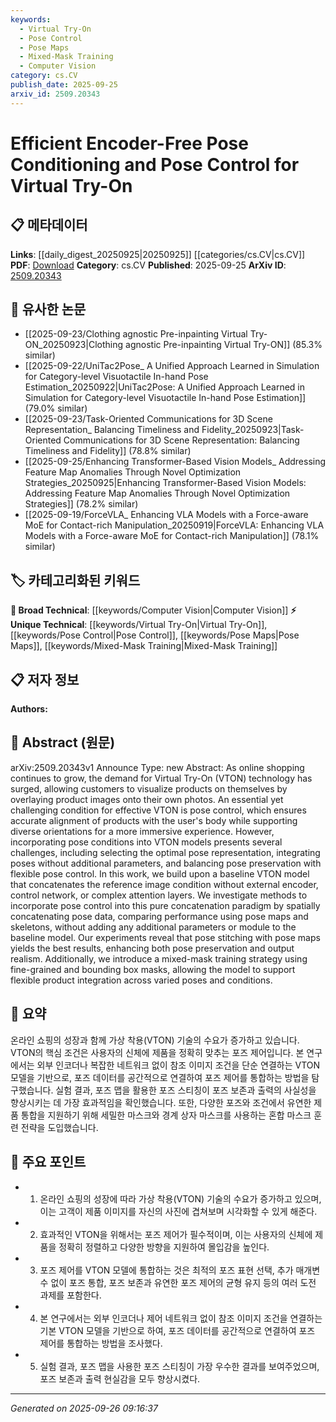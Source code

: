 ```yaml
---
keywords:
  - Virtual Try-On
  - Pose Control
  - Pose Maps
  - Mixed-Mask Training
  - Computer Vision
category: cs.CV
publish_date: 2025-09-25
arxiv_id: 2509.20343
---
```


<!-- KEYWORD_LINKING_METADATA:
{
  "processed_timestamp": "2025-09-26T09:16:37.796836",
  "vocabulary_version": "1.0",
  "selected_keywords": [
    "Virtual Try-On",
    "Pose Control",
    "Pose Maps",
    "Mixed-Mask Training",
    "Computer Vision"
  ],
  "rejected_keywords": [],
  "similarity_scores": {
    "Virtual Try-On": 0.8,
    "Pose Control": 0.78,
    "Pose Maps": 0.75,
    "Mixed-Mask Training": 0.77,
    "Computer Vision": 0.85
  },
  "extraction_method": "AI_prompt_based",
  "budget_applied": true,
  "candidates_json": {
    "candidates": [
      {
        "surface": "Virtual Try-On",
        "canonical": "Virtual Try-On",
        "aliases": [
          "VTON"
        ],
        "category": "unique_technical",
        "rationale": "Virtual Try-On is a specific application area in computer vision that connects to e-commerce and fashion technology.",
        "novelty_score": 0.75,
        "connectivity_score": 0.65,
        "specificity_score": 0.85,
        "link_intent_score": 0.8
      },
      {
        "surface": "Pose Control",
        "canonical": "Pose Control",
        "aliases": [
          "Pose Conditioning"
        ],
        "category": "unique_technical",
        "rationale": "Pose Control is crucial for aligning virtual clothing with user images, a unique challenge in VTON.",
        "novelty_score": 0.7,
        "connectivity_score": 0.6,
        "specificity_score": 0.8,
        "link_intent_score": 0.78
      },
      {
        "surface": "Pose Maps",
        "canonical": "Pose Maps",
        "aliases": [
          "Pose Representation"
        ],
        "category": "unique_technical",
        "rationale": "Pose Maps are a specific technique for pose representation, critical for enhancing VTON realism.",
        "novelty_score": 0.65,
        "connectivity_score": 0.55,
        "specificity_score": 0.78,
        "link_intent_score": 0.75
      },
      {
        "surface": "Mixed-Mask Training",
        "canonical": "Mixed-Mask Training",
        "aliases": [
          "Mask Strategy"
        ],
        "category": "unique_technical",
        "rationale": "Mixed-Mask Training is a novel approach in the paper that supports flexible product integration.",
        "novelty_score": 0.72,
        "connectivity_score": 0.5,
        "specificity_score": 0.82,
        "link_intent_score": 0.77
      },
      {
        "surface": "Computer Vision",
        "canonical": "Computer Vision",
        "aliases": [],
        "category": "broad_technical",
        "rationale": "Computer Vision is the foundational technology for VTON, connecting to a wide range of related research.",
        "novelty_score": 0.3,
        "connectivity_score": 0.9,
        "specificity_score": 0.5,
        "link_intent_score": 0.85
      }
    ],
    "ban_list_suggestions": [
      "method",
      "experiment",
      "performance"
    ]
  },
  "decisions": [
    {
      "candidate_surface": "Virtual Try-On",
      "resolved_canonical": "Virtual Try-On",
      "decision": "linked",
      "scores": {
        "novelty": 0.75,
        "connectivity": 0.65,
        "specificity": 0.85,
        "link_intent": 0.8
      }
    },
    {
      "candidate_surface": "Pose Control",
      "resolved_canonical": "Pose Control",
      "decision": "linked",
      "scores": {
        "novelty": 0.7,
        "connectivity": 0.6,
        "specificity": 0.8,
        "link_intent": 0.78
      }
    },
    {
      "candidate_surface": "Pose Maps",
      "resolved_canonical": "Pose Maps",
      "decision": "linked",
      "scores": {
        "novelty": 0.65,
        "connectivity": 0.55,
        "specificity": 0.78,
        "link_intent": 0.75
      }
    },
    {
      "candidate_surface": "Mixed-Mask Training",
      "resolved_canonical": "Mixed-Mask Training",
      "decision": "linked",
      "scores": {
        "novelty": 0.72,
        "connectivity": 0.5,
        "specificity": 0.82,
        "link_intent": 0.77
      }
    },
    {
      "candidate_surface": "Computer Vision",
      "resolved_canonical": "Computer Vision",
      "decision": "linked",
      "scores": {
        "novelty": 0.3,
        "connectivity": 0.9,
        "specificity": 0.5,
        "link_intent": 0.85
      }
    }
  ]
}
-->

# Efficient Encoder-Free Pose Conditioning and Pose Control for Virtual Try-On

## 📋 메타데이터

**Links**: [[daily_digest_20250925|20250925]] [[categories/cs.CV|cs.CV]]
**PDF**: [Download](https://arxiv.org/pdf/2509.20343.pdf)
**Category**: cs.CV
**Published**: 2025-09-25
**ArXiv ID**: [2509.20343](https://arxiv.org/abs/2509.20343)

## 🔗 유사한 논문
- [[2025-09-23/Clothing agnostic Pre-inpainting Virtual Try-ON_20250923|Clothing agnostic Pre-inpainting Virtual Try-ON]] (85.3% similar)
- [[2025-09-22/UniTac2Pose_ A Unified Approach Learned in Simulation for Category-level Visuotactile In-hand Pose Estimation_20250922|UniTac2Pose: A Unified Approach Learned in Simulation for Category-level Visuotactile In-hand Pose Estimation]] (79.0% similar)
- [[2025-09-23/Task-Oriented Communications for 3D Scene Representation_ Balancing Timeliness and Fidelity_20250923|Task-Oriented Communications for 3D Scene Representation: Balancing Timeliness and Fidelity]] (78.8% similar)
- [[2025-09-25/Enhancing Transformer-Based Vision Models_ Addressing Feature Map Anomalies Through Novel Optimization Strategies_20250925|Enhancing Transformer-Based Vision Models: Addressing Feature Map Anomalies Through Novel Optimization Strategies]] (78.2% similar)
- [[2025-09-19/ForceVLA_ Enhancing VLA Models with a Force-aware MoE for Contact-rich Manipulation_20250919|ForceVLA: Enhancing VLA Models with a Force-aware MoE for Contact-rich Manipulation]] (78.1% similar)

## 🏷️ 카테고리화된 키워드
**🧠 Broad Technical**: [[keywords/Computer Vision|Computer Vision]]
**⚡ Unique Technical**: [[keywords/Virtual Try-On|Virtual Try-On]], [[keywords/Pose Control|Pose Control]], [[keywords/Pose Maps|Pose Maps]], [[keywords/Mixed-Mask Training|Mixed-Mask Training]]

## 📋 저자 정보

**Authors:** 

## 📄 Abstract (원문)

arXiv:2509.20343v1 Announce Type: new 
Abstract: As online shopping continues to grow, the demand for Virtual Try-On (VTON) technology has surged, allowing customers to visualize products on themselves by overlaying product images onto their own photos. An essential yet challenging condition for effective VTON is pose control, which ensures accurate alignment of products with the user's body while supporting diverse orientations for a more immersive experience. However, incorporating pose conditions into VTON models presents several challenges, including selecting the optimal pose representation, integrating poses without additional parameters, and balancing pose preservation with flexible pose control.
  In this work, we build upon a baseline VTON model that concatenates the reference image condition without external encoder, control network, or complex attention layers. We investigate methods to incorporate pose control into this pure concatenation paradigm by spatially concatenating pose data, comparing performance using pose maps and skeletons, without adding any additional parameters or module to the baseline model. Our experiments reveal that pose stitching with pose maps yields the best results, enhancing both pose preservation and output realism. Additionally, we introduce a mixed-mask training strategy using fine-grained and bounding box masks, allowing the model to support flexible product integration across varied poses and conditions.

## 📝 요약

온라인 쇼핑의 성장과 함께 가상 착용(VTON) 기술의 수요가 증가하고 있습니다. VTON의 핵심 조건은 사용자의 신체에 제품을 정확히 맞추는 포즈 제어입니다. 본 연구에서는 외부 인코더나 복잡한 네트워크 없이 참조 이미지 조건을 단순 연결하는 VTON 모델을 기반으로, 포즈 데이터를 공간적으로 연결하여 포즈 제어를 통합하는 방법을 탐구했습니다. 실험 결과, 포즈 맵을 활용한 포즈 스티칭이 포즈 보존과 출력의 사실성을 향상시키는 데 가장 효과적임을 확인했습니다. 또한, 다양한 포즈와 조건에서 유연한 제품 통합을 지원하기 위해 세밀한 마스크와 경계 상자 마스크를 사용하는 혼합 마스크 훈련 전략을 도입했습니다.

## 🎯 주요 포인트

- 1. 온라인 쇼핑의 성장에 따라 가상 착용(VTON) 기술의 수요가 증가하고 있으며, 이는 고객이 제품 이미지를 자신의 사진에 겹쳐보며 시각화할 수 있게 해준다.
- 2. 효과적인 VTON을 위해서는 포즈 제어가 필수적이며, 이는 사용자의 신체에 제품을 정확히 정렬하고 다양한 방향을 지원하여 몰입감을 높인다.
- 3. 포즈 제어를 VTON 모델에 통합하는 것은 최적의 포즈 표현 선택, 추가 매개변수 없이 포즈 통합, 포즈 보존과 유연한 포즈 제어의 균형 유지 등의 여러 도전 과제를 포함한다.
- 4. 본 연구에서는 외부 인코더나 제어 네트워크 없이 참조 이미지 조건을 연결하는 기본 VTON 모델을 기반으로 하여, 포즈 데이터를 공간적으로 연결하여 포즈 제어를 통합하는 방법을 조사했다.
- 5. 실험 결과, 포즈 맵을 사용한 포즈 스티칭이 가장 우수한 결과를 보여주었으며, 포즈 보존과 출력 현실감을 모두 향상시켰다.


---

*Generated on 2025-09-26 09:16:37*